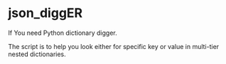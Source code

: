 # json_diggER
If You need Python dictionary digger.

The script is to help you look either for specific key or value in multi-tier nested dictionaries.

